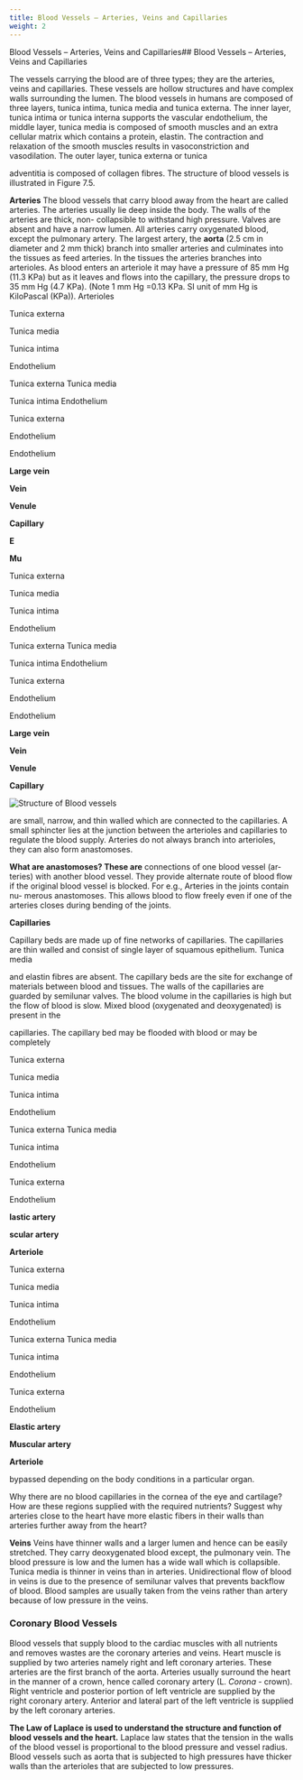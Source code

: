 ```yaml
---
title: Blood Vessels – Arteries, Veins and Capillaries
weight: 2
---
```


Blood Vessels – Arteries, Veins and Capillaries## Blood Vessels – Arteries, Veins and Capillaries


The vessels carrying the blood are of three types; they are the arteries, veins and capillaries. These vessels are hollow structures and have complex walls surrounding the lumen. The blood vessels in humans are composed of three layers, tunica intima, tunica media and tunica externa. The inner layer, tunica intima or tunica interna supports the vascular endothelium, the middle layer, tunica media is composed of smooth muscles and an extra cellular matrix which contains a protein, elastin. The contraction and relaxation of the smooth muscles results in vasoconstriction and vasodilation. The outer layer, tunica externa or tunica




  

adventitia is composed of collagen fibres. The structure of blood vessels is illustrated in Figure 7.5.

**Arteries** The blood vessels that carry blood away from the heart are called arteries. The arteries usually lie deep inside the body. The walls of the arteries are thick, non- collapsible to withstand high pressure. Valves are absent and have a narrow lumen. All arteries carry oxygenated blood, except the pulmonary artery. The largest artery, the **aorta** (2.5 cm in diameter and 2 mm thick) branch into smaller arteries and culminates into the tissues as feed arteries. In the tissues the arteries branches into arterioles. As blood enters an arteriole it may have a pressure of 85 mm Hg (11.3 KPa) but as it leaves and flows into the capillary, the pressure drops to 35 mm Hg (4.7 KPa). (Note 1 mm Hg =0.13 KPa. SI unit of mm Hg is KiloPascal (KPa)). Arterioles

Tunica externa

Tunica media

Tunica intima

Endothelium

Tunica externa Tunica media

Tunica intima Endothelium

Tunica externa

Endothelium

Endothelium

**Large vein**

**Vein**

**Venule**

**Capillary**

**E**

**Mu**

Tunica externa

Tunica media

Tunica intima

Endothelium

Tunica externa Tunica media

Tunica intima Endothelium

Tunica externa

Endothelium

Endothelium

**Large vein**

**Vein**

**Venule**

**Capillary**

![ Structure of Blood vessels  ](7.5.png "")


are small, narrow, and thin walled which are connected to the capillaries. A small sphincter lies at the junction between the arterioles and capillaries to regulate the blood supply. Arteries do not always branch into arterioles, they can also form anastomoses.

**What are anastomoses? These are** connections of one blood vessel (ar- teries) with another blood vessel. They provide alternate route of blood flow if the original blood vessel is blocked. For e.g., Arteries in the joints contain nu- merous anastomoses. This allows blood to flow freely even if one of the arteries closes during bending of the joints.

**Capillaries**

Capillary beds are made up of fine networks of capillaries. The capillaries are thin walled and consist of single layer of squamous epithelium. Tunica media

and elastin fibres are absent. The capillary beds are the site for exchange of materials between blood and tissues. The walls of the capillaries are guarded by semilunar valves. The blood volume in the capillaries is high but the flow of blood is slow. Mixed blood (oxygenated and deoxygenated) is present in the

capillaries. The capillary bed may be flooded with blood or may be completely

Tunica externa

Tunica media

Tunica intima

Endothelium

Tunica externa Tunica media

Tunica intima

Endothelium

Tunica externa

Endothelium

**lastic artery**

**scular artery**

**Arteriole**

Tunica externa

Tunica media

Tunica intima

Endothelium

Tunica externa Tunica media

Tunica intima

Endothelium

Tunica externa

Endothelium

**Elastic artery**

**Muscular artery**

**Arteriole**




  

bypassed depending on the body conditions in a particular organ.

Why there are no blood capillaries in the cornea of the eye and cartilage? How are these regions supplied with the required nutrients? Suggest why arteries close to the heart have more elastic fibers in their walls than arteries further away from the heart?

**Veins** Veins have thinner walls and a larger lumen and hence can be easily stretched. They carry deoxygenated blood except, the pulmonary vein. The blood pressure is low and the lumen has a wide wall which is collapsible. Tunica media is thinner in veins than in arteries. Unidirectional flow of blood in veins is due to the presence of semilunar valves that prevents backflow of blood. Blood samples are usually taken from the veins rather than artery because of low pressure in the veins.

### Coronary Blood Vessels
 Blood vessels that supply blood to the cardiac muscles with all nutrients and removes wastes are the coronary arteries and veins. Heart muscle is supplied by two arteries namely right and left coronary arteries. These arteries are the first branch of the aorta. Arteries usually surround the heart in the manner of a crown, hence called coronary artery (L. _Corona_ - crown). Right ventricle and posterior portion of left ventricle are supplied by the right coronary artery. Anterior and lateral part of the left ventricle is supplied by the left coronary arteries.  

**The Law of Laplace is used to understand the structure and function of blood vessels and the heart.** Laplace law states that the tension in the walls of the blood vessel is proportional to the blood pressure and vessel radius. Blood vessels such as aorta that is subjected to high pressures have thicker walls than the arterioles that are subjected to low pressures.

